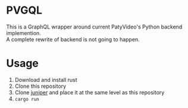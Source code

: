 # PVGQL
This is a GraphQL wrapper around current PatyVideo's Python backend implemention.\
A complete rewrite of backend is not going to happen.
# Usage
1. Download and install rust
2. Clone this repository
3. Clone [juniper](https://github.com/graphql-rust/juniper) and place it at the same level as this repository
4. `cargo run`
